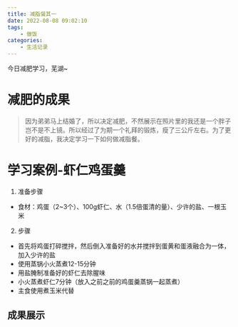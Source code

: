 ```yaml
---
title: 减脂餐其一
date: 2022-08-08 09:02:10
tags: 
    - 做饭
categories: 
    - 生活记录
---
```



今日减肥学习，芜湖~

<!-- more -->

# 减肥的成果
> 因为弟弟马上结婚了，所以决定减肥，不然展示在照片里的我还是一个胖子岂不是不上镜。所以经过了为期一个礼拜的锻炼，瘦了三公斤左右。为了更好的减脂，我决定学习一下如何做减脂餐。

# 学习案例-虾仁鸡蛋羹
1. 准备步骤
 - 食材：鸡蛋（2~3个）、100g虾仁、水（1.5倍蛋清的量）、少许的盐、一根玉米

2. 步骤
 - 首先将鸡蛋打碎搅拌，然后倒入准备好的水并搅拌到蛋黄和蛋液融合为一体，加入少许的盐
 - 使用蒸锅小火蒸煮12-15分钟
 - 用盐腌制准备好的虾仁去除腥味
 - 小火蒸煮虾仁7分钟（放入之前之前的鸡蛋羹蒸锅一起蒸煮）
 - 主食使用煮玉米代替

 ## 成果展示


